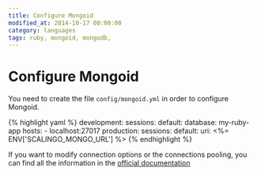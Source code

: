 ```yaml
---
title: Configure Mongoid
modified_at: 2014-10-17 00:00:00
category: languages
tags: ruby, mongoid, mongodb,
---
```


# Configure Mongoid

You need to create the file `config/mongoid.yml` in order to configure Mongoid.

{% highlight yaml %}
development:
  sessions:
    default:
      database: my-ruby-app
      hosts:
        - localhost:27017
production:
  sessions:
    default:
      uri: <%= ENV['SCALINGO_MONGO_URL'] %>
{% endhighlight %}

If you want to modify connection options or the connections pooling, you can
find all the information in the [official
documentation](http://mongoid.org/en/mongoid/docs/installation.html)


